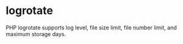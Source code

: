 # logrotate
PHP logrotate supports log level, file size limit, file number limit, and maximum storage days.
